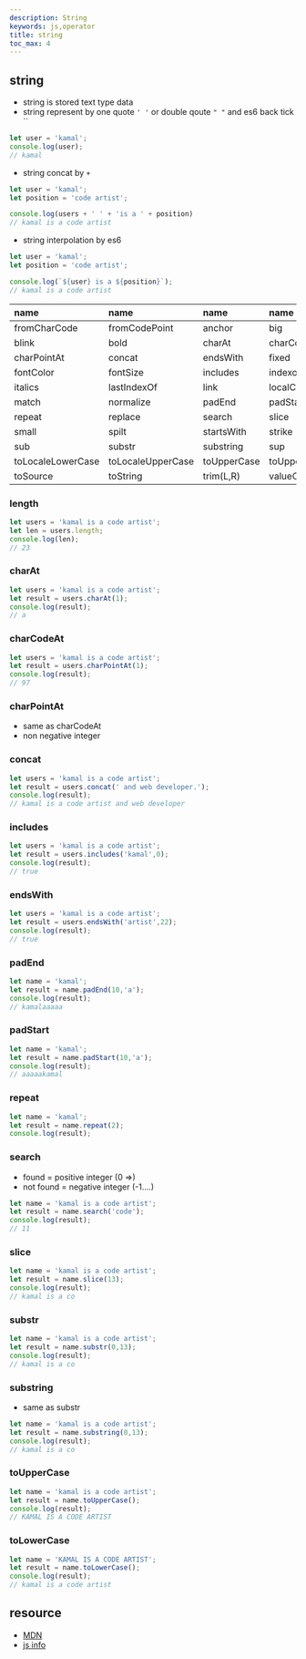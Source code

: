 ```yaml
---
description: String
keywords: js,operator
title: string
toc_max: 4
---
```

## string

* string is stored text type data
* string represent by one quote `' '` or double qoute `" "` and es6 back tick   ``

```js
let user = 'kamal';
console.log(user);
// kamal
```

* string concat by `+`

```js
let user = 'kamal';
let position = 'code artist';

console.log(users + ' ' + 'is a ' + position)
// kamal is a code artist
```

* string interpolation by es6


```js
let user = 'kamal';
let position = 'code artist';

console.log(`${user} is a ${position}`);
// kamal is a code artist
```


| name     | name    | name    | name     |
| :------------- | :------------- |:------------- |:------------- |
|fromCharCode|fromCodePoint|anchor|big|
|blink|bold|charAt|charCodeAt|
|charPointAt|concat|endsWith|fixed|
|fontColor|fontSize|includes|indexof|
|italics|lastIndexOf|link|localCompare|
|match|normalize|padEnd|padStart|
|repeat|replace|search|slice|
|small|spilt|startsWith|strike|
|sub|substr|substring|sup|
|toLocaleLowerCase|toLocaleUpperCase|toUpperCase|toUppercase|
|toSource|toString|trim(L,R)|valueOF|

### length

```js
let users = 'kamal is a code artist';
let len = users.length;
console.log(len);
// 23
```

### charAt

```js
let users = 'kamal is a code artist';
let result = users.charAt(1);
console.log(result);
// a
```

### charCodeAt

```js
let users = 'kamal is a code artist';
let result = users.charPointAt(1);
console.log(result);
// 97
```

### charPointAt

* same as charCodeAt
* non negative integer

### concat

```js
let users = 'kamal is a code artist';
let result = users.concat(' and web developer.');
console.log(result);
// kamal is a code artist and web developer
```

### includes

```js
let users = 'kamal is a code artist';
let result = users.includes('kamal',0);
console.log(result);
// true
```

### endsWith


```js
let users = 'kamal is a code artist';
let result = users.endsWith('artist',22);
console.log(result);
// true
```

### padEnd

```js
let name = 'kamal';
let result = name.padEnd(10,'a');
console.log(result);
// kamalaaaaa
```

### padStart

```js
let name = 'kamal';
let result = name.padStart(10,'a');
console.log(result);
// aaaaakamal
```

### repeat

```js
let name = 'kamal';
let result = name.repeat(2);
console.log(result);
```

### search

* found = positive integer (0 =>)
* not found = negative integer (-1....)

```js
let name = 'kamal is a code artist';
let result = name.search('code');
console.log(result);
// 11
```

### slice

```js
let name = 'kamal is a code artist';
let result = name.slice(13);
console.log(result);
// kamal is a co
```

### substr

```js
let name = 'kamal is a code artist';
let result = name.substr(0,13);
console.log(result);
// kamal is a co
```

### substring

* same as substr

```js
let name = 'kamal is a code artist';
let result = name.substring(0,13);
console.log(result);
// kamal is a co
```

### toUpperCase

```js
let name = 'kamal is a code artist';
let result = name.toUpperCase();
console.log(result);
// KAMAL IS A CODE ARTIST
```

### toLowerCase

```js
let name = 'KAMAL IS A CODE ARTIST';
let result = name.toLowerCase();
console.log(result);
// kamal is a code artist
```

## resource

* [MDN](https://developer.mozilla.org/en-US/docs/Web/JavaScript/Reference/Global_Objects/String/includes)
* [js info](https://javascript.info/string)
